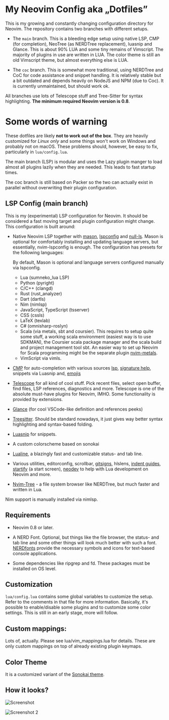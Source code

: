 # My Neovim Config aka „Dotfiles”

This is my growing and constantly changing configuration directory for Neovim. The repository contains 
two branches with different setups.

- The `main` branch. This is a bleeding edge setup using native LSP, CMP (for completion), NeoTree 
  (as NERDTree replacement), luasnip and Glance. This is about 90% LUA and some tiny remains of 
  Vimscript. The majority of plugins in use are written in LUA. The color theme is still an old Vimscript 
  theme, but almost everything else is LUA.

- The `coc` branch. This is somewhat more traditional, using NERDTree and CoC for code assistance and 
  snippet handling. It is  relatively stable but a bit outdated and depends heavily on NodeJS and NPM 
  (due to Coc). It is currently unmaintained, but should work ok.

All branches use lots of Telescope stuff and Tree-Sitter for syntax highlighting. **The minimum required 
Neovim version is 0.8**.

# Some words of warning

These dotfiles are likely **not to work out of the box**. They are heavily customized for *Linux only* 
and some things won't work on Windows and probably not on macOS. These problems should, however, be easy 
to fix, particularly in `lua/config.lua`.

The main branch (LSP) is modular and uses the Lazy plugin manger to load almost all plugins lazily when 
they are needed. This leads to fast startup times.

The coc branch is still based on Packer so the two can actually exist in parallel without overwriting 
their plugin configuration.

## LSP Config (main branch)

This is my (experimental) LSP configuration for Neovim. It should be considered a fast moving target and 
plugin configuration might change. This configuration is built around:

* Native Neovim LSP together with [mason](https://github.com/williamboman/mason.nvim), 
  [lspconfig](https://github.com/neovim/nvim-lspconfig) and 
  [null-ls](https://github.com/jose-elias-alvarez/null-ls.nvim). Mason is optional for comfortably
  installing and updating language servers, but essentially, nvim-lspconfig is enough.
  The configuration has presets for the following languages:

  By default, Mason is optional and language servers configured manually via lspconfig.

  * Lua (sumneko_lua LSP)
  * Python (pyright)
  * C/C++  (clangd)
  * Rust   (rust_analyzer)
  * Dart   (dartls)
  * Nim    (nimlsp)
  * JavaScript, TypeScript (tsserver)
  * CSS    (cssls)
  * LaTeX  (texlab)
  * C# (omnisharp-roslyn)
  * Scala (via metals, sbt and coursier). This requires to setup quite some stuff, a working scala 
    environment (easiest way is to use SDKMAN), the Coursier scala package manager and the scala build 
    and project management tool sbt. An easier way to set up Neovim for Scala programming might be the 
    separate plugin [nvim-metals](https://github.com/scalameta/nvim-metals).
  * VimScript via vimls.


* [CMP](https://github.com/hrsh7th/nvim-cmp) for auto-completion with various sources 
  [lsp](https://github.com/hrsh7th/cmp-nvim-lsp), [signature 
  help](https://github.com/hrsh7th/cmp-nvim-lsp-signature-help), snippets via Luasnip and, 
  [emojis](https://github.com/hrsh7th/cmp-emoji) 

* [Telescope](https://github.com/nvim-telescope/telescope.nvim) for all kind of cool stuff. Pick recent 
  files, select open buffer, find files, LSP references, diagnostics and more. Telescope is one of the 
  absolute must-have plugins for Neovim, IMHO. Some functionality is provided by extensions.

* [Glance](https://github.com/DNLHC/glance.nvim) (for cool VSCode-like definition and references peeks)

* [Treesitter](https://github.com/nvim-treesitter). Should be standard nowadays, it just gives way better 
  syntax highlighting and syntax-based folding.

* [Luasnip](https://github.com/L3MON4D3/LuaSnip) for snippets.

* A custom colorscheme based on sonokai

* [Lualine](https://github.com/nvim-lualine/lualine.nvim), a blazingly fast and customizable status- and 
  tab line.

* Various utilities, editorconfig, scrollbar, [gitsigns](https://github.com/lewis6991/gitsigns.nvim), 
  hlslens, [indent guides](https://github.com/lukas-reineke/indent-blankline.nvim), 
  [startify](https://github.com/mhinz/vim-startify) (a start screen), 
  [neodev](https://github.com/folke/neodev.nvim) to help with Lua development on Neovim and more.

* [Nvim-Tree](https://github.com/nvim-tree/nvim-tree.luam) - a file system browser like NERDTree, but 
  much faster and written in Lua.

Nim support is manually installed via nimlsp.

## Requirements

* Neovim 0.8 or later.

* A NERD Font. Optional, but things like the file browser, the status- and tab line and some other things 
  will look much better with such a font. [NERDfonts](https://www.nerdfonts.com/) provide the necessary 
  symbols and icons for text-based console applications.

* Some dependencies like ripgrep and fd. These packages must be installed on OS level.

## Customization

`lua/config.lua` contains some global variables to customize the setup. Refer to the comments in that 
file for more information. Basically, it's possible to enable/disable some plugins and to customize some 
color settings. This is still in an early stage, more will follow.

## Custom mappings:

Lots of, actually. Please see lua/vim_mappings.lua for details. These are only custom mappings on top of 
already existing plugin keymaps.

## Color Theme

It is a customized variant of the [Sonokai theme](https://github.com/sainnhe/sonokai).

## How it looks?

![Screenshot](https://i.imgur.com/oz21okb.png)

![Screenshot 2](https://i.imgur.com/lXvfJQk.png)

